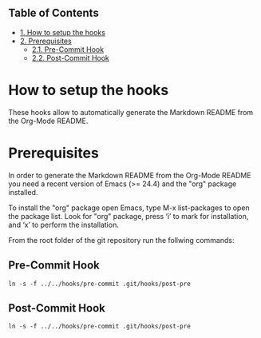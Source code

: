 <div id="table-of-contents">
<h2>Table of Contents</h2>
<div id="text-table-of-contents">
<ul>
<li><a href="#orgd1eb8a8">1. How to setup the hooks</a></li>
<li><a href="#orgc0249b8">2. Prerequisites</a>
<ul>
<li><a href="#orgcb36cae">2.1. Pre-Commit Hook</a></li>
<li><a href="#orge67a783">2.2. Post-Commit Hook</a></li>
</ul>
</li>
</ul>
</div>
</div>


<a id="orgd1eb8a8"></a>

# How to setup the hooks

These hooks allow to automatically generate the Markdown README from
the Org-Mode README.


<a id="orgc0249b8"></a>

# Prerequisites

In order to generate the Markdown README from the Org-Mode README you
need a recent version of Emacs (>= 24.4) and the "org" package
installed.

To install the "org" package open Emacs, type M-x list-packages to
open the package list. Look for "org" package, press ‘i’ to mark for
installation, and ‘x’ to perform the installation.

From the root folder of the git repository run the follwing commands:


<a id="orgcb36cae"></a>

## Pre-Commit Hook

    ln -s -f ../../hooks/pre-commit .git/hooks/post-pre


<a id="orge67a783"></a>

## Post-Commit Hook

    ln -s -f ../../hooks/pre-commit .git/hooks/post-pre
